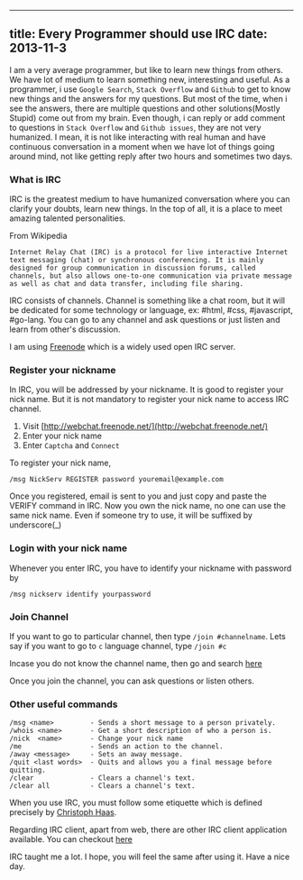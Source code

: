 ----
title: Every Programmer should use IRC
date:   2013-11-3
----

I am a very average programmer, but like to learn new things from others. We have lot of medium to learn something new, interesting and useful. As a programmer, i use `Google Search`, `Stack Overflow` and `Github` to get to know new things and the answers for my questions. But most of the time,
when i see the answers, there are multiple questions and other solutions(Mostly Stupid) come out from my brain. Even though, i can reply or add comment to questions in `Stack Overflow` and `Github issues`, they are not very humanized. I mean, it is not like interacting with real human and have continuous conversation in a moment when we have lot of things going around mind, not like getting reply after two hours and sometimes two days.

### What is IRC

IRC is the greatest medium to have humanized conversation where you can clarify your doubts, learn new things. In the top of all, it is a place to meet amazing talented personalities.

From Wikipedia

```
Internet Relay Chat (IRC) is a protocol for live interactive Internet text messaging (chat) or synchronous conferencing. It is mainly designed for group communication in discussion forums, called channels, but also allows one-to-one communication via private message as well as chat and data transfer, including file sharing.
```

IRC consists of channels. Channel is something like a chat room, but it will be dedicated for some technology or language, ex: #html, #css, #javascript, #go-lang. You can go to any channel and ask questions or just listen and learn from other's discussion.

I am using [Freenode](http://webchat.freenode.net/) which is a widely used open IRC server.

### Register your nickname

In IRC, you will be addressed by your nickname. It is good to register your nick name.
But it is not mandatory to register your nick name to access IRC channel.


1. Visit [http://webchat.freenode.net/](http://webchat.freenode.net/)
2. Enter your nick name
3. Enter `Captcha` and `Connect`

To register your nick name,

```
/msg NickServ REGISTER password youremail@example.com
```

Once you registered, email is sent to you and just copy and paste the VERIFY command in IRC.
Now you own the nick name, no one can use the same nick name. Even if someone try to use, it will
be suffixed by underscore(_)

### Login with your nick name

Whenever you enter IRC, you have to identify your nickname with password by

```
/msg nickserv identify yourpassword
```

### Join Channel

If you want to go to particular channel, then type `/join #channelname`.
Lets say if you want to go to `c` language channel, type `/join #c`

Incase you do not know the channel name, then go and search [here](http://irc.netsplit.de/channels/)

Once you join the channel, you can ask questions or listen others.

### Other useful commands

```
/msg <name>         - Sends a short message to a person privately.
/whois <name>       - Get a short description of who a person is.
/nick  <name>       - Change your nick name
/me                 - Sends an action to the channel.
/away <message>     - Sets an away message.
/quit <last words>  - Quits and allows you a final message before quitting.
/clear              - Clears a channel's text.
/clear all          - Clears a channel's text.

```

When you use IRC, you must follow some etiquette which is defined precisely by
[Christoph Haas](https://workaround.org/getting-help-on-irc).

Regarding IRC client, apart from web, there are other IRC client application available.
You can checkout [here](http://en.wikipedia.org/wiki/Comparison_of_Internet_Relay_Chat_clients)


IRC taught me a lot. I hope, you will feel the same after using it.
Have a nice day.




